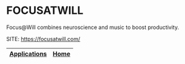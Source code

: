# FOCUSATWILL
 
 Focus@Will combines neuroscience and music to boost productivity.
 
 SITE: https://focusatwill.com/

 | [Applications](https://portable-linux-apps.github.io/apps.html) | [Home](https://portable-linux-apps.github.io)
 | --- | --- |
